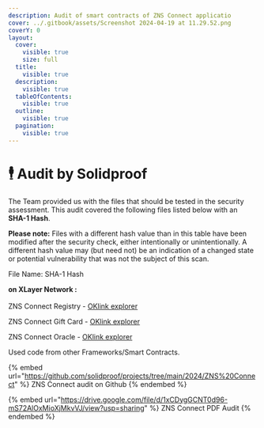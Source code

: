 ```yaml
---
description: Audit of smart contracts of ZNS Connect applicatio
cover: ../.gitbook/assets/Screenshot 2024-04-19 at 11.29.52.png
coverY: 0
layout:
  cover:
    visible: true
    size: full
  title:
    visible: true
  description:
    visible: true
  tableOfContents:
    visible: true
  outline:
    visible: true
  pagination:
    visible: true
---
```


# 🕴️ Audit by Solidproof

The Team provided us with the files that should be tested in the security assessment. This audit covered the following files listed below with an **SHA-1 Hash**.

**Please note:** Files with a different hash value than in this table have been modified after the security check, either intentionally or unintentionally. A different hash value may (but need not) be an indication of a changed state or potential vulnerability that was not the subject of this scan.

File Name:  SHA-1 Hash

**on XLayer Network :** [\
](https://www.oklink.com/xlayer/address/0x5F2760817940bC0A3e3974e117506d1Dd7855C4e/contracthttps://www.oklink.com/xlayer/address/0x7846766Fe7a1031E7E9211C9276445155ff9cD92/contracthttps://www.oklink.com/xlayer/address/0x71709A5f1831bA48C414375Fb6a58662A40C01b5/contract)\
ZNS Connect Registry - [OKlink explorer](https://www.oklink.com/xlayer/address/0x71709A5f1831bA48C414375Fb6a58662A40C01b5)

ZNS Connect Gift Card - [OKlink explorer](https://www.oklink.com/xlayer/address/0x7846766Fe7a1031E7E9211C9276445155ff9cD92/contract)

ZNS Connect Oracle - [OKlink explorer](https://www.oklink.com/xlayer/address/0x5F2760817940bC0A3e3974e117506d1Dd7855C4e/contract)



Used code from other Frameworks/Smart Contracts.



{% embed url="https://github.com/solidproof/projects/tree/main/2024/ZNS%20Connect" %}
ZNS Connect audit on Github
{% endembed %}



{% embed url="https://drive.google.com/file/d/1xCDygGCNT0d96-mS72AlOxMioXjMkvVJ/view?usp=sharing" %}
ZNS Connect PDF Audit
{% endembed %}

